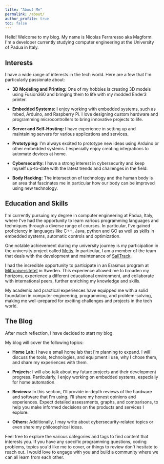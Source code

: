 ```yaml
---
title: "About Me"
permalink: /about/
author_profile: true
toc: false
---
```


Hello! Welcome to my blog. My name is Nicolas Ferraresso aka Magform. I'm a developer currently studying computer engineering at the University of Padua in Italy.

## Interests

I have a wide range of interests in the tech world. Here are a few that I'm particularly passionate about:

- **3D Modeling and Printing:** One of my hobbies is creating 3D models using Fusion360 and bringing them to life with my modded Ender3 printer.

- **Embedded Systems:** I enjoy working with embedded systems, such as mbed, Arduino, and Raspberry Pi. I love designing custom hardware and programming microcontrollers to bring innovative projects to life.

- **Server and Self-Hosting:** I have experience in setting up and maintaining servers for various applications and services.

- **Prototyping:** I'm always excited to prototype new ideas using Arduino or other embedded systems. I especially enjoy creating integrations to automate devices at home.

- **Cybersecurity:** I have a strong interest in cybersecurity and keep myself up-to-date with the latest trends and challenges in the field.

- **Body Hacking:** The intersection of technology and the human body is an area that fascinates me in particular how our body can be improved using new technology.

## Education and Skills

I'm currently pursuing my degree in computer engineering at Padua, Italy, where I've had the opportunity to learn various programming languages and techniques through a diverse range of courses. In particular, I've gained proficiency in languages like C++, Java, python and GO as well as skills in embedded systems, automatic controls and optimization.

One notable achievement during my university journey is my participation in the university project called [Metis](http://metisvela.dii.unipd.it/). In particular, I am a member of the team that deals with the development and maintenance of [SailTrack](https://github.com/metis-vela-unipd).

I had the incredible opportunity to participate in an Erasmus program at [Mittuniversitetet](https://www.miun.se/en/) in Sweden. This experience allowed me to broaden my horizons, experience a different educational environment, and collaborate with international peers, further enriching my knowledge and skills.

My academic and practical experiences have equipped me with a solid foundation in computer engineering, programming, and problem-solving, making me well-prepared for exciting challenges and projects in the tech world.

## The Blog

After much reflection, I have decided to start my blog.

My blog will cover the following topics:

- **Home Lab:** I have a small home lab that I'm planning to expand. I will discuss the tools, technologies, and equipment I use, why I chose them, and share my experiences with them.

- **Projects:** I will also talk about my future projects and their development progress. Particularly, I enjoy working on embedded systems, especially for home automation.

- **Reviews:** In this section, I'll provide in-depth reviews of the hardware and software that I'm using. I'll share my honest opinions and experiences. Expect detailed assessments, graphs, and comparisons, to help you make informed decisions on the products and services I explore.

- **Others:** Additionally, I may write about cybersecurity-related topics or even share my philosophical ideas.

Feel free to explore the various categories and tags to find content that interests you. If you have any specific programming questions, coding problems, topics you'd like me to cover, or things to review don't hesitate to reach out. I would love to engage with you and build a community where we can all learn from each other.
